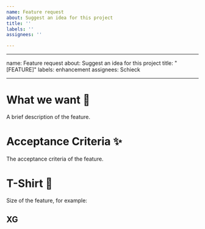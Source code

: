 ```yaml
---
name: Feature request
about: Suggest an idea for this project
title: ''
labels: ''
assignees: ''

---
```


---
name: Feature request
about: Suggest an idea for this project
title: "[FEATURE]"
labels: enhancement
assignees: Schieck

---

# What we want :telescope:
A brief description of the feature.

# Acceptance Criteria :sparkles: 
The acceptance criteria of the feature.

# T-Shirt :tshirt:
Size of the feature, for example:
## XG
